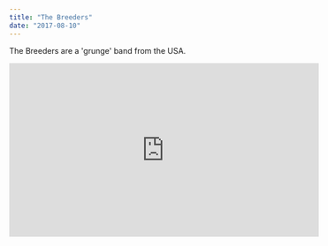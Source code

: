 ```yaml
---
title: "The Breeders"
date: "2017-08-10"
---
```


The Breeders are a 'grunge' band from the USA.

<iframe width="560" height="315" src="https://www.youtube.com/embed/xT6oZGThwis" frameborder="0" allowfullscreen></iframe>
